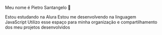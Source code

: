 Meu nome é Pietro Santangelo 📝

Estou estudando na Alura
Estou me desenvolvendo na linguagem JavaScript
Utilizo esse espaço para minha organização e compartilhamento dos meu projetos desenvolvidos
